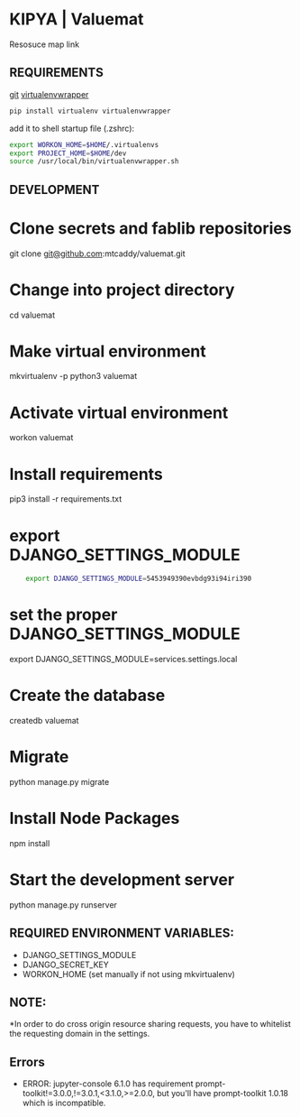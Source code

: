 # KIPYA | Valuemat
Resosuce map link

## REQUIREMENTS

[git](http://git-scm.com)
[virtualenvwrapper](http://virtualenvwrapper.readthedocs.org/en/latest/install.html)

```bash
pip install virtualenv virtualenvwrapper 
```


add it to shell startup file (.zshrc):

```bash
export WORKON_HOME=$HOME/.virtualenvs
export PROJECT_HOME=$HOME/dev
source /usr/local/bin/virtualenvwrapper.sh
```

## DEVELOPMENT

# Clone secrets and fablib repositories
git clone git@github.com:mtcaddy/valuemat.git

# Change into project directory
cd valuemat

# Make virtual environment
mkvirtualenv -p python3 valuemat

# Activate virtual environment
workon valuemat

# Install requirements
pip3 install -r requirements.txt


# export DJANGO_SETTINGS_MODULE
```bash
    export DJANGO_SETTINGS_MODULE=5453949390evbdg93i94iri390
```
    
# set the proper DJANGO_SETTINGS_MODULE
export DJANGO_SETTINGS_MODULE=services.settings.local

# Create the database
createdb valuemat

# Migrate
python manage.py migrate

# Install Node Packages
npm install

# Start the development server
python manage.py runserver


## REQUIRED ENVIRONMENT VARIABLES:

- DJANGO_SETTINGS_MODULE
- DJANGO_SECRET_KEY
- WORKON_HOME (set manually if not using mkvirtualenv)

## NOTE:
*In order to do cross origin resource sharing requests, you have to whitelist the requesting domain in the settings.

## Errors

* ERROR: jupyter-console 6.1.0 has requirement prompt-toolkit!=3.0.0,!=3.0.1,<3.1.0,>=2.0.0, but you'll have prompt-toolkit 1.0.18 which is incompatible.

